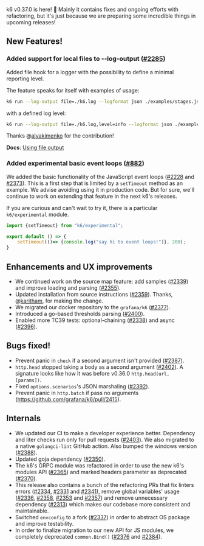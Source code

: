 k6 v0.37.0 is here! 🎉 Mainly it contains fixes and ongoing efforts with refactoring, but it's just because we are preparing some incredible things in upcoming releases!

## New Features!

### Added support for local files to --log-output ([#2285](https://github.com/grafana/k6/pull/2285))

Added file hook for a logger with the possibility to define a minimal reporting level.

The feature speaks for itself with examples of usage:

```sh
k6 run --log-output file=./k6.log --logformat json ./examples/stages.js
```

with a defined log level:

```sh
k6 run --log-output file=./k6.log,level=info --logformat json ./examples/stages.js
```

Thanks @[alyakimenko](https://github.com/alyakimenko) for the contribution!

**Docs**: [Using file output](https://k6.io/docs/using-k6/options/#file)

### Added experimental basic event loops ([#882](https://github.com/grafana/k6/issues/882))

We added the basic functionality of the JavaScript event loops ([#2228](https://github.com/grafana/k6/pull/2228) and [#2373](https://github.com/grafana/k6/pull/2373)). This is a first step that is limited by a `setTimeout` method as an example. We advise avoiding using it in production code. But for sure, we'll continue to work on extending that feature in the next k6's releases.

If you are curious and can't wait to try it, there is a particular `k6/experimental` module.

```js
import {setTimeout} from "k6/experimental";

export default () => {
    setTimeout(()=> {console.log("say hi to event loops!")}, 200);
}
```

## Enhancements and UX improvements

- We continued work on the source map feature: add samples ([#2339](https://github.com/grafana/k6/pull/2339)) and improve loading and parsing ([#2355](https://github.com/grafana/k6/pull/2355)).
- Updated installation from source instructions ([#2359](https://github.com/grafana/k6/pull/2359)). Thanks, @[karitham](https://github.com/Karitham), for making the change.
- We migrated our docker repository to the `grafana/k6` ([#2377](https://github.com/grafana/k6/pull/2377)).
- Introduced a go-based thresholds parsing ([#2400](https://github.com/grafana/k6/pull/2400)).
- Enabled more TC39 tests: optional-chaining ([#2338](https://github.com/grafana/k6/pull/2338)) and async ([#2396](https://github.com/grafana/k6/pull/2396)).

## Bugs fixed!

- Prevent panic in `check` if a second argument isn't provided ([#2387](https://github.com/grafana/k6/pull/2387)).
- `http.head` stopped taking a body as a second argument ([#2402](https://github.com/grafana/k6/pull/2402)). A signature looks like how it was before v0.36.0 `http.head(url, [params])`.
- Fixed `options.scenarios`'s JSON marshaling ([#2392](https://github.com/grafana/k6/pull/2392)).
- Prevent panic in `http.batch` if pass no arguments (https://github.com/grafana/k6/pull/2415).

## Internals

- We updated our CI to make a developer experience better. Dependency and liter checks run only for pull requests ([#2403](https://github.com/grafana/k6/pull/2403)). We also migrated to a native `golangci-lint` GitHub action. Also bumped the windows version ([#2388](https://github.com/grafana/k6/pull/2388)).
- Updated goja dependency ([#2350](https://github.com/grafana/k6/pull/2350)).
- The k6's GRPC module was refactored in order to use the new k6's modules API ([#2365](https://github.com/grafana/k6/pull/2365)) and marked headers parameter as deprecated ([#2370](https://github.com/grafana/k6/pull/2370)).
- This release also contains a bunch of the refactoring PRs that fix linters errors ([#2334](https://github.com/grafana/k6/pull/2334), [#2331](https://github.com/grafana/k6/pull/2331) and [#2341](https://github.com/grafana/k6/pull/2341)), remove global variables' usage ([#2336](https://github.com/grafana/k6/pull/2336), [#2358](https://github.com/grafana/k6/pull/2358), [#2353](https://github.com/grafana/k6/pull/2353) and [#2357](https://github.com/grafana/k6/pull/2357)) and remove unnecessary dependency ([#2313](https://github.com/grafana/k6/pull/2313)) which makes our codebase more consistent and maintainable.
- Switched `envconfig` to a fork ([#2337](https://github.com/grafana/k6/pull/2337)) in order to abstract OS package and improve testability.
- In order to finalize migration to our new API for JS modules, we completely deprecated `common.Bind()` ([#2376](https://github.com/grafana/k6/pull/2376) and [#2384](https://github.com/grafana/k6/pull/2384)).
